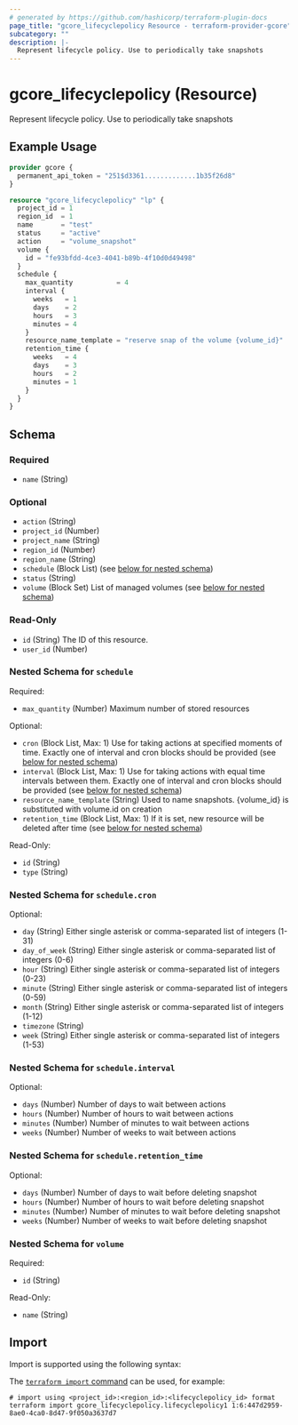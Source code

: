 ```yaml
---
# generated by https://github.com/hashicorp/terraform-plugin-docs
page_title: "gcore_lifecyclepolicy Resource - terraform-provider-gcore"
subcategory: ""
description: |-
  Represent lifecycle policy. Use to periodically take snapshots
---
```


# gcore_lifecyclepolicy (Resource)

Represent lifecycle policy. Use to periodically take snapshots

## Example Usage

```terraform
provider gcore {
  permanent_api_token = "251$d3361.............1b35f26d8"
}

resource "gcore_lifecyclepolicy" "lp" {
  project_id = 1
  region_id  = 1
  name       = "test"
  status     = "active"
  action     = "volume_snapshot"
  volume {
    id = "fe93bfdd-4ce3-4041-b89b-4f10d0d49498"
  }
  schedule {
    max_quantity           = 4
    interval {
      weeks   = 1
      days    = 2
      hours   = 3
      minutes = 4
    }
    resource_name_template = "reserve snap of the volume {volume_id}"
    retention_time {
      weeks   = 4
      days    = 3
      hours   = 2
      minutes = 1
    }
  }
}
```

<!-- schema generated by tfplugindocs -->
## Schema

### Required

- `name` (String)

### Optional

- `action` (String)
- `project_id` (Number)
- `project_name` (String)
- `region_id` (Number)
- `region_name` (String)
- `schedule` (Block List) (see [below for nested schema](#nestedblock--schedule))
- `status` (String)
- `volume` (Block Set) List of managed volumes (see [below for nested schema](#nestedblock--volume))

### Read-Only

- `id` (String) The ID of this resource.
- `user_id` (Number)

<a id="nestedblock--schedule"></a>
### Nested Schema for `schedule`

Required:

- `max_quantity` (Number) Maximum number of stored resources

Optional:

- `cron` (Block List, Max: 1) Use for taking actions at specified moments of time. Exactly one of interval and cron blocks should be provided (see [below for nested schema](#nestedblock--schedule--cron))
- `interval` (Block List, Max: 1) Use for taking actions with equal time intervals between them. Exactly one of interval and cron blocks should be provided (see [below for nested schema](#nestedblock--schedule--interval))
- `resource_name_template` (String) Used to name snapshots. {volume_id} is substituted with volume.id on creation
- `retention_time` (Block List, Max: 1) If it is set, new resource will be deleted after time (see [below for nested schema](#nestedblock--schedule--retention_time))

Read-Only:

- `id` (String)
- `type` (String)

<a id="nestedblock--schedule--cron"></a>
### Nested Schema for `schedule.cron`

Optional:

- `day` (String) Either single asterisk or comma-separated list of integers (1-31)
- `day_of_week` (String) Either single asterisk or comma-separated list of integers (0-6)
- `hour` (String) Either single asterisk or comma-separated list of integers (0-23)
- `minute` (String) Either single asterisk or comma-separated list of integers (0-59)
- `month` (String) Either single asterisk or comma-separated list of integers (1-12)
- `timezone` (String)
- `week` (String) Either single asterisk or comma-separated list of integers (1-53)


<a id="nestedblock--schedule--interval"></a>
### Nested Schema for `schedule.interval`

Optional:

- `days` (Number) Number of days to wait between actions
- `hours` (Number) Number of hours to wait between actions
- `minutes` (Number) Number of minutes to wait between actions
- `weeks` (Number) Number of weeks to wait between actions


<a id="nestedblock--schedule--retention_time"></a>
### Nested Schema for `schedule.retention_time`

Optional:

- `days` (Number) Number of days to wait before deleting snapshot
- `hours` (Number) Number of hours to wait before deleting snapshot
- `minutes` (Number) Number of minutes to wait before deleting snapshot
- `weeks` (Number) Number of weeks to wait before deleting snapshot



<a id="nestedblock--volume"></a>
### Nested Schema for `volume`

Required:

- `id` (String)

Read-Only:

- `name` (String)

## Import

Import is supported using the following syntax:

The [`terraform import` command](https://developer.hashicorp.com/terraform/cli/commands/import) can be used, for example:

```shell
# import using <project_id>:<region_id>:<lifecyclepolicy_id> format
terraform import gcore_lifecyclepolicy.lifecyclepolicy1 1:6:447d2959-8ae0-4ca0-8d47-9f050a3637d7
```
